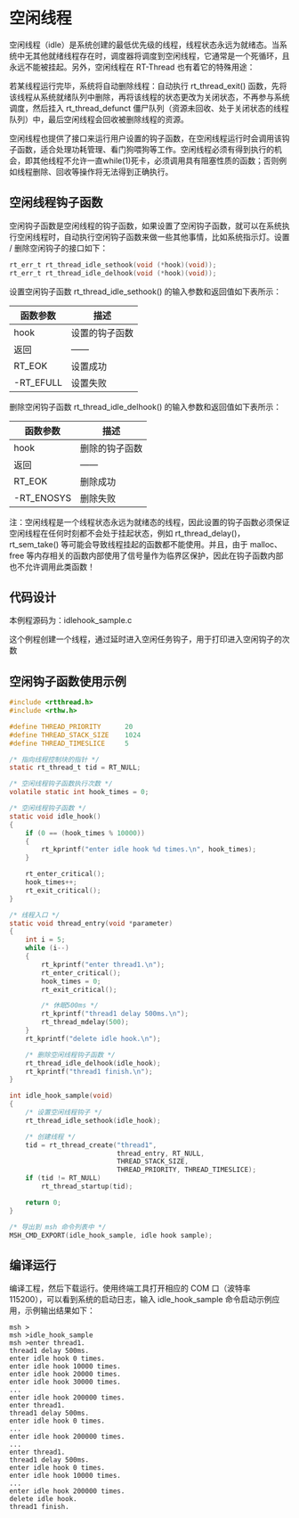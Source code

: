 # 空闲线程

空闲线程（idle）是系统创建的最低优先级的线程，线程状态永远为就绪态。当系统中无其他就绪线程存在时，调度器将调度到空闲线程，它通常是一个死循环，且永远不能被挂起。另外，空闲线程在 RT-Thread 也有着它的特殊用途：

若某线程运行完毕，系统将自动删除线程：自动执行 rt_thread_exit() 函数，先将该线程从系统就绪队列中删除，再将该线程的状态更改为关闭状态，不再参与系统调度，然后挂入 rt_thread_defunct 僵尸队列（资源未回收、处于关闭状态的线程队列）中，最后空闲线程会回收被删除线程的资源。

空闲线程也提供了接口来运行用户设置的钩子函数，在空闲线程运行时会调用该钩子函数，适合处理功耗管理、看门狗喂狗等工作。空闲线程必须有得到执行的机会，即其他线程不允许一直while(1)死卡，必须调用具有阻塞性质的函数；否则例如线程删除、回收等操作将无法得到正确执行。

## 空闲线程钩子函数

空闲钩子函数是空闲线程的钩子函数，如果设置了空闲钩子函数，就可以在系统执行空闲线程时，自动执行空闲钩子函数来做一些其他事情，比如系统指示灯。设置 / 删除空闲钩子的接口如下：

```c
rt_err_t rt_thread_idle_sethook(void (*hook)(void));
rt_err_t rt_thread_idle_delhook(void (*hook)(void));
```

设置空闲钩子函数 rt_thread_idle_sethook() 的输入参数和返回值如下表所示：

|  函数参数  | 描述      |
|--------------|----------------|
| hook         | 设置的钩子函数 |
| 返回    | ——             |
| RT_EOK       | 设置成功       |
| \-RT_EFULL   | 设置失败       |

删除空闲钩子函数 rt_thread_idle_delhook() 的输入参数和返回值如下表所示：

|  函数参数  | 描述      |
|--------------|----------------|
| hook         | 删除的钩子函数 |
| 返回    | ——             |
| RT_EOK       | 删除成功       |
| \-RT_ENOSYS  | 删除失败       |

注：空闲线程是一个线程状态永远为就绪态的线程，因此设置的钩子函数必须保证空闲线程在任何时刻都不会处于挂起状态，例如 rt_thread_delay()，rt_sem_take() 等可能会导致线程挂起的函数都不能使用。并且，由于 malloc、free 等内存相关的函数内部使用了信号量作为临界区保护，因此在钩子函数内部也不允许调用此类函数！

## 代码设计

本例程源码为：idlehook_sample.c

这个例程创建一个线程，通过延时进入空闲任务钩子，用于打印进入空闲钩子的次数

## 空闲钩子函数使用示例

```c
#include <rtthread.h>
#include <rthw.h>

#define THREAD_PRIORITY      20
#define THREAD_STACK_SIZE    1024
#define THREAD_TIMESLICE     5

/* 指向线程控制块的指针 */
static rt_thread_t tid = RT_NULL;

/* 空闲线程钩子函数执行次数 */
volatile static int hook_times = 0;

/* 空闲线程钩子函数 */
static void idle_hook()
{
    if (0 == (hook_times % 10000))
    {
        rt_kprintf("enter idle hook %d times.\n", hook_times);
    }

    rt_enter_critical();
    hook_times++;
    rt_exit_critical();
}

/* 线程入口 */
static void thread_entry(void *parameter)
{
    int i = 5;
    while (i--)
    {
        rt_kprintf("enter thread1.\n");
        rt_enter_critical();
        hook_times = 0;
        rt_exit_critical();

        /* 休眠500ms */
        rt_kprintf("thread1 delay 500ms.\n");
        rt_thread_mdelay(500);
    }
    rt_kprintf("delete idle hook.\n");

    /* 删除空闲线程钩子函数 */
    rt_thread_idle_delhook(idle_hook);
    rt_kprintf("thread1 finish.\n");
}

int idle_hook_sample(void)
{
    /* 设置空闲线程钩子 */
    rt_thread_idle_sethook(idle_hook);

    /* 创建线程 */
    tid = rt_thread_create("thread1",
                           thread_entry, RT_NULL,
                           THREAD_STACK_SIZE,
                           THREAD_PRIORITY, THREAD_TIMESLICE);
    if (tid != RT_NULL)
        rt_thread_startup(tid);

    return 0;
}

/* 导出到 msh 命令列表中 */
MSH_CMD_EXPORT(idle_hook_sample, idle hook sample);

```

## 编译运行

编译工程，然后下载运行。使用终端工具打开相应的 COM 口（波特率 115200），可以看到系统的启动日志，输入 idle_hook_sample 命令启动示例应用，示例输出结果如下：

```shell
msh >
msh >idle_hook_sample
msh >enter thread1.
thread1 delay 500ms.
enter idle hook 0 times.
enter idle hook 10000 times.
enter idle hook 20000 times.
enter idle hook 30000 times.
...
enter idle hook 200000 times.
enter thread1.
thread1 delay 500ms.
enter idle hook 0 times.
...
enter idle hook 200000 times.
...
enter thread1.
thread1 delay 500ms.
enter idle hook 0 times.
enter idle hook 10000 times.
...
enter idle hook 200000 times.
delete idle hook.
thread1 finish.
```


